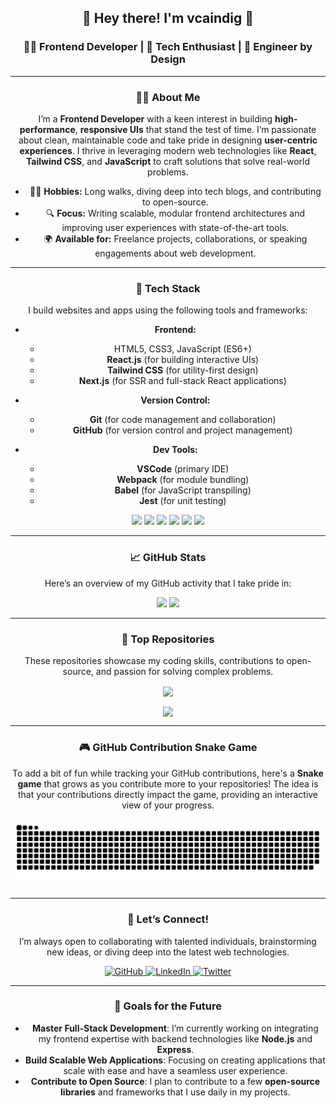 <div align="center">

## 🌟 Hey there! I'm **vcaindig** 🌟

### 👨‍💻 **Frontend Developer** | 🚀 **Tech Enthusiast** | 🔧 **Engineer by Design**  

---

### 🧑‍💻 **About Me**

I’m a **Frontend Developer** with a keen interest in building **high-performance**, **responsive UIs** that stand the test of time. I’m passionate about clean, maintainable code and take pride in designing **user-centric experiences**. I thrive in leveraging modern web technologies like **React**, **Tailwind CSS**, and **JavaScript** to craft solutions that solve real-world problems.

- 🚶‍♂️ **Hobbies:** Long walks, diving deep into tech blogs, and contributing to open-source.  
- 🔍 **Focus:** Writing scalable, modular frontend architectures and improving user experiences with state-of-the-art tools.  
- 🌍 **Available for:** Freelance projects, collaborations, or speaking engagements about web development.

---

### 🚀 **Tech Stack**

I build websites and apps using the following tools and frameworks:

- **Frontend:**
  - HTML5, CSS3, JavaScript (ES6+)
  - **React.js** (for building interactive UIs)
  - **Tailwind CSS** (for utility-first design)
  - **Next.js** (for SSR and full-stack React applications)

- **Version Control:**
  - **Git** (for code management and collaboration)
  - **GitHub** (for version control and project management)

- **Dev Tools:**
  - **VSCode** (primary IDE)
  - **Webpack** (for module bundling)
  - **Babel** (for JavaScript transpiling)
  - **Jest** (for unit testing)

<p align="center">
  <img src="https://img.shields.io/badge/HTML5-FF5722?style=flat-square&logo=html5&logoColor=white" />
  <img src="https://img.shields.io/badge/CSS3-0277BD?style=flat-square&logo=css3&logoColor=white" />
  <img src="https://img.shields.io/badge/JavaScript-FBC02D?style=flat-square&logo=javascript&logoColor=black" />
  <img src="https://img.shields.io/badge/React-61DAFB?style=flat-square&logo=react&logoColor=black" />
  <img src="https://img.shields.io/badge/Tailwind%20CSS-38B2AC?style=flat-square&logo=tailwind-css&logoColor=white" />
  <img src="https://img.shields.io/badge/Git-F05032?style=flat-square&logo=git&logoColor=white" />
</p>

---

### 📈 **GitHub Stats**

Here’s an overview of my GitHub activity that I take pride in:

<p align="center">
  <img src="https://github-readme-stats.vercel.app/api?username=vcaindig&show_icons=true&theme=radical" width="400"/>
  <img src="https://github-readme-streak-stats.herokuapp.com?user=vcaindig&theme=radical&hide_border=true" width="400"/>
</p>

---

### 📌 **Top Repositories**

These repositories showcase my coding skills, contributions to open-source, and passion for solving complex problems.

<p align="center">
  <a href="https://github.com/vcaindig/pdfplumber" target="_blank">
    <img align="center" src="https://github-readme-stats.vercel.app/api/pin/?username=vcaindig&repo=pdfplumber&theme=blue-green" width="380"/>
  </a>
</p>

<p align="center">
  <a href="https://github.com/vcaindig/fuck-u-code" target="_blank">
    <img align="center" src="https://github-readme-stats.vercel.app/api/pin/?username=vcaindig&repo=fuck-u-code&theme=blue-green" width="380"/>
  </a>
</p>

---

### 🎮 **GitHub Contribution Snake Game**  
To add a bit of fun while tracking your GitHub contributions, here's a **Snake game** that grows as you contribute more to your repositories! The idea is that your contributions directly impact the game, providing an interactive view of your progress.

<p align="center">
  <img src="https://raw.githubusercontent.com/Platane/snk/output/github-contribution-grid-snake.svg" alt="GitHub Contribution Snake Game" />
</p>

---

### 📣 **Let’s Connect!**

I’m always open to collaborating with talented individuals, brainstorming new ideas, or diving deep into the latest web technologies.

<p align="center">
  <a href="https://github.com/vcaindig" target="_blank">
    <img alt="GitHub" src="https://img.shields.io/badge/GitHub-100000?style=for-the-badge&logo=github&logoColor=white" />
  </a>
  <a href="https://www.linkedin.com/in/vcaindig" target="_blank">
    <img alt="LinkedIn" src="https://img.shields.io/badge/LinkedIn-0e76a8?style=for-the-badge&logo=linkedin&logoColor=white" />
  </a>
  <a href="https://twitter.com/vcaindig" target="_blank">
    <img alt="Twitter" src="https://img.shields.io/badge/Twitter-1DA1F2?style=for-the-badge&logo=twitter&logoColor=white" />
  </a>
</p>

---

### 🎯 **Goals for the Future**

- **Master Full-Stack Development**: I’m currently working on integrating my frontend expertise with backend technologies like **Node.js** and **Express**.  
- **Build Scalable Web Applications**: Focusing on creating applications that scale with ease and have a seamless user experience.  
- **Contribute to Open Source**: I plan to contribute to a few **open-source libraries** and frameworks that I use daily in my projects.

</div>
